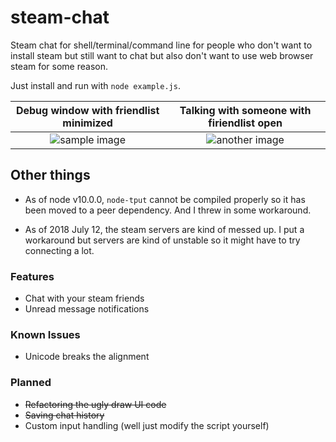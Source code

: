 # steam-chat
Steam chat for shell/terminal/command line for people who don't want to install steam but still
want to chat but also don't want to use web browser steam for some reason.

Just install and run with `node example.js`.

Debug window with friendlist minimized           | Talking with someone with firiendlist open
:-----------------------------------------------:|:-----------------------------------------------:
![sample image](https://i.imgur.com/DKRPe7T.png) |![another image](https://i.imgur.com/T5dVrpn.png)

## Other things
* As of node v10.0.0, `node-tput` cannot be compiled properly so it has been moved to a peer dependency.
And I threw in some workaround.

* As of 2018 July 12, the steam servers are kind of messed up. I put a workaround but servers
are kind of unstable so it might have to try connecting a lot.

### Features
- Chat with your steam friends
- Unread message notifications

### Known Issues
- Unicode breaks the alignment

### Planned
- ~~Refactoring the ugly draw UI code~~
- ~~Saving chat history~~
- Custom input handling (well just modify the script yourself)
